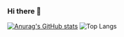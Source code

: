 ### Hi there 👋


[![Anurag's GitHub stats](https://github-readme-stats.vercel.app/api?username=Niccko&show_icons=true&hide=stars&theme=tokyonight)](https://github.com/Niccko) ![Top Langs](https://github-readme-stats.vercel.app/api/top-langs/?username=Niccko&layout=compact&theme=tokyonight)
<!--
Here are some ideas to get you started:

- 🔭 I’m currently working on ...
- 🌱 I’m currently learning ...
- 👯 I’m looking to collaborate on ...
- 🤔 I’m looking for help with ...
- 💬 Ask me about ...
- 📫 How to reach me: ...
- 😄 Pronouns: ...
- ⚡ Fun fact: ...
-->
